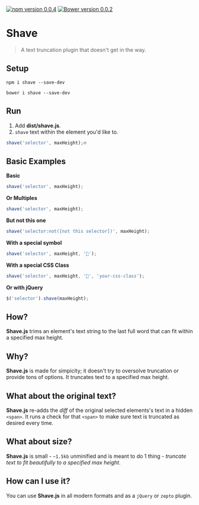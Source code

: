 [![npm version 0.0.4](https://badge.fury.io/js/truncated.js.svg)](https://www.npmjs.com/package/dollarshaveclub/shave)
[![Bower version 0.0.2](https://badge.fury.io/bo/truncated.js.svg)](https://github.com/yowainwright/dollarshaveclub/shave)

# Shave

> A text truncation plugin that doesn't get in the way.

## Setup

```terminal
npm i shave --save-dev
```
```terminal
bower i shave --save-dev
```

## Run

1. Add **dist/shave.js**.
3. `shave` text within the element you'd like to.

```javascript
shave('selector', maxHeight);🔥
```

## Basic Examples

**Basic**
```javascript
shave('selector', maxHeight);
```

**Or Multiples**
```javascript
shave('selector', maxHeight);
```

**But not this one**
```javascript
shave('selector:not([not this selector])', maxHeight);
```
**With a special symbol**
```javascript
shave('selector', maxHeight, '🍻');
```

**With a special CSS Class**
```javascript
shave('selector', maxHeight, '🙌', 'your-css-class');
```

**Or with jQuery**
```javascript
$('selector').shave(maxHeight);
```

## How?

**Shave.js** trims an element's text string to the last full word that can fit within a specified max height.

## Why?

**Shave.js** is made for simpicity; it doesn't try to oversolve truncation or provide tons of options. It truncates text to a specified max height.

## What about the original text?

**Shave.js** re-adds the _diff_ of the original selected elements's text in a hidden `<span>`. It runs a check for that `<span>` to make sure text is truncated as desired every time.

## What about size?

**Shave.js** is small - `~1.5kb` unminified and is meant to do 1 thing - _truncate text to fit beautifully to a specified max height_.

## How can I use it?

You can use **Shave.js** in all modern formats and as a `jQuery` or `zepto` plugin.
